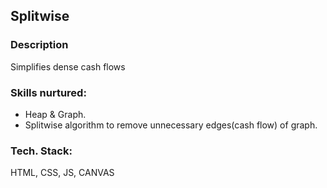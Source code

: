 ## Splitwise 

### Description
Simplifies dense cash flows

### Skills nurtured:
  - Heap & Graph.
  - Splitwise algorithm to remove unnecessary edges(cash flow) of graph.

### Tech. Stack:
HTML, CSS, JS, CANVAS
